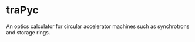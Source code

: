 traPyc
======

An optics calculator for circular accelerator machines such as synchrotrons and storage rings.
